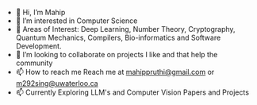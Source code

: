 - 👋 Hi, I’m Mahip
- 👀 I’m interested in Computer Science
- 🌱 Areas of Interest: Deep Learning, Number Theory, Cryptography, Quantum Mechanics, Compilers, Bio-informatics and Software Development.
- 💞️ I’m looking to collaborate on projects I like and that help the community
- 📫 How to reach me  Reach me at mahippruthi@gmail.com or m292sing@uwaterloo.ca
- 📫 Currently Exploring LLM's and Computer Vision Papers and Projects

<!---
dirac292/dirac292 is a ✨ special ✨ repository because its `README.md` (this file) appears on your GitHub profile.
You can click the Preview link to take a look at your changes.
--->
